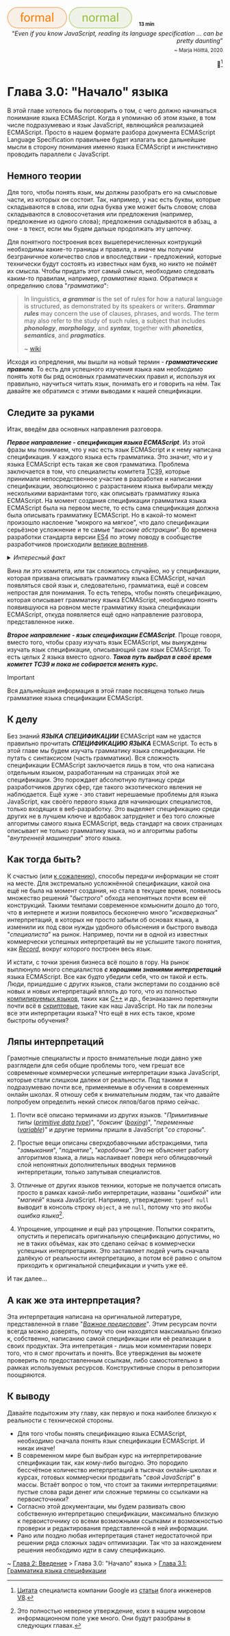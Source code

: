 <div align='left'>
    <img src='../assets/formal.svg'>
    <img src='../assets/normal.svg'>
    &nbsp;&nbsp;
    <sup><b>13 min</b></sup>
</div>

<div align='right'>
    <q><i>Even if you know JavaScript, reading its language specification ... can be pretty daunting</i></q>
    <br>
    <sub>~ Marja Hölttä, 2020</sub>

📜[^1]

</div>

# Глава 3.0: "Начало" языка

В этой главе хотелось бы поговорить о том, с чего должно начинаться понимание языка ECMAScript.
Когда я упоминаю об этом языке, в том числе подразумеваю и язык JavaScript, являющийся реализацией
ECMAScript. Просто в нашем формате разбора документа ECMAScript Language Specification правильнее
будет излагать все дальнейшие мысли в сторону понимания именно языка ECMAScript и инстинктивно
проводить параллели с JavaScript.

## Немного теории

Для того, чтобы понять язык, мы должны разобрать его на смысловые части, из которых он состоит. Так,
например, у нас есть буквы, которые складываются в слова, или одна буква уже может быть словом;
слова складываются в словосочетания или предложения (например, предложение из одного слова);
предложения складываются в абзац, а они - в текст, если мы будем дальше продолжать эту цепочку.

Для понятного построения всех вышеперечисленных контрукций необходимы какие-то границы и правила, а
иначе мы получим безграничное количество слов и впоследствии - предложений, которые технически будут
состоять из известных нам букв, но никто не поймёт их смысла. Чтобы придать этот самый смысл,
необходимо следовать каким-то правилам, например, _грамматике языка_. Обратимся к определнию слова
"_грамматика_":

> In linguistics, **_a grammar_** is the set of rules for how a natural language is structured, as
> demonstrated by its speakers or writers. **_Grammar rules_** may concern the use of clauses,
> phrases, and words. The term may also refer to the study of such rules, a subject that includes
> **_phonology_**, **_morphology_**, and **_syntax_**, together with **_phonetics_**,
> **_semantics_**, and **_pragmatics_**.
>
> ~ [wiki](https://en.wikipedia.org/wiki/Grammar#Theoretical_frameworks)

Исходя из опредления, мы вышли на новый термин - **_грамматические правила_**. То есть для успешного
изучения языка нам необходимо понять хотя бы ряд основных грамматических правил и, используя их
правильно, научиться читать язык, понимать его и говорить на нём. Так давайте же обратимся с этими
выводами к нашей спецификации.

## Следите за руками

Итак, введём два основных направления разговора.

**_Первое направление - спецификация языка ECMAScript_**. Из этой фразы мы понимаем, что у нас есть
язык ECMAScript и к нему написана спецификация. У каждого языка есть грамматика. Это значит, что и у
языка ECMAScript есть такая же своя грамматика. Проблема заключается в том, что специалисты комитета
<abbr title='Ecma Technical Committee 39'>TC39</abbr>, которые принимали непосредственное участие в
разработке и написании спецификации, эволюционно с разрастанием языка выбирали между несколькими
вариантами того, как описывать грамматику языка ECMAScript. На момент создания спецификации
грамматика языка ECMAScript была на первом месте, то есть сама спецификация должна была описывать
грамматику ECMAScript. Но в какой-то момент произошло наслоение "мокрого на мягкое", что дало
спецификации серьёзное усложнение и те самые "_высокие абстракции_". Во времена разработки стандарта
версии <abbr title='ECMAScript 4'>ES4</abbr> по этому поводу в сообществе разработчиков происходили
[великие волнения](https://auth0.com/blog/the-real-story-behind-es4/).

<details>
<summary><i>Интересный факт</i></summary>
<br>

> После выхода версии ES3 следующей версией оказалась ES5. Так уж вышло, что разные компании имели
> свои рычаги давления на комитет TC39. Вышедшая в 1999 году первая версия ES4 создала большое
> противоборство сил влияния. Со многими исправлениями были не согласны, в частности компания
> Microsoft имела много претензий к вновь вышедшему стандарту. Хотя эти новаторские изменения всё
> равно были удовлетворены в будущем, в 2008 году было принято в качестве следующего этапа
> переименовать редакцию ES3 в ES5.

</details>

Вина ли это комитета, или так сложилось случайно, но у спецификации, которая призвана описывать
грамматику языка ECMAScript, начал появляться свой язык и, следовательно, грамматика, ещё и совсем
непростая для понимания. То есть теперь, чтобы понять спецификацию, которая описывает грамматику
языка ECMAScript, необходимо понять появившуюся на ровном месте грамматику языка спецификации
ECMAScript, откуда появляется ещё одно направление разговора, представленное ниже.

**_Второе направление - язык спецификации ECMAScript_**. Проще говоря, вместо того, чтобы сразу
изучать язык ECMAScript, мы вынуждены изучать язык спецификации, описывающий сам язык ECMAScript. То
есть целых 2 языка вместо одного. **_Таков путь выбрал в своё время комитет TC39 и пока не
собирается менять курс._**

> [!IMPORTANT]  
> Вся дальнейшая информация в этой главе посвящена только лишь грамматике языка спецификации
> ECMAScript.

## К делу

Без знаний **_ЯЗЫКА СПЕЦИФИКАЦИИ_** ECMAScript нам не удастся правильно прочитать **_СПЕЦИФИКАЦИЮ
ЯЗЫКА_** ECMAScript. То есть в этой главе мы будем изучать грамматику языка спецификации. Не путать
с синтаксисом (часть грамматики). Вся сложность спецификации ECMAScript заключается лишь в том, что
она написана отдельным языком, разработанным на страницах этой же спецификации. Это порождает
абсолютную путаницу среди разработчиков других сфер, где такого экзотического явления не
наблюдается. Ещё хуже - это ставит нерешаемые проблемы для языка JavaScript, как своёго первого
языка для начинающих специалистов, только входящих в веб-разработку. Это выделяет спецификацию среди
других не в лучшем ключе и вдобавок затрудняет и без того сложные алгоритмы самого языка ECMAScript,
ведь стандарт на своих страницах описывает не только грамматику языка, но и алгоритмы работы
"_внутренней машинерии_" этого языка.

## Как тогда быть?

К счастью (или [к сожалению](https://habr.com/ru/companies/smartup_tech/articles/827946/)), способы
передачи информации не стоят на месте. Для экстремально усложнённой спецификации, какой она ещё не
была на момент создания, но стала в текущее время, появилось множество решений "_быстрого_" обхода
непонятных почти всем её конструкций. Такими темпами современное комьюнити дошло до того, что в
интернете и жизни появилось бесконечно много "_искаверканых_" интерпретаций, в которых не просто
забыли об основах языка, а изменили их под свои нужды удобного объяснения и быстрого вывода
"_специалиста_" на рынок. Например, почти ни в одной из известных коммерчески успешных интерпретаций
вы не услышите такого понятия, как
[_Record_](https://tc39.es/ecma262/multipage/ecmascript-data-types-and-values.html#sec-list-and-record-specification-type),
вокруг которого построен весь язык.

И кстати, с точки зрения бизнеса всё пошло в гору. На рынок выплюнуло много специалистов **_с
хорошими знаниями интерпретаций_** языка ECMAScript. Все как будто убедили себя, что он такой и
есть. Люди, пришедшие с других языков, стали экспертами по созданию всё новых и новых интерпретаций
вплоть до того, что из полностью
[компилируемых языков](https://en.wikipedia.org/wiki/Compiled_language), таких как
[C++](https://en.wikipedia.org/wiki/C%2B%2B) и др., безнаказанно перетянули почти всё в
[скриптовые](https://en.wikipedia.org/wiki/Scripting_language), такие как наш JavaScript. Но так ли
полезны все эти интерпретации языка? Что ещё в них есть такое, кроме быстроты обучения?

## Ляпы интерпретаций

Грамотные специалисты и просто внимательные люди давно уже разглядели для себя общие проблемы того,
чем грешат все современные коммерчески успешные интерпретации языка JavaScript, которые стали
слишком далеки от реальности. Под такими я подразумеваю почти все, применяемые в обучении в
современных онлайн школах. Я отношу себя к внимательным людям, так что давайте попробуем определить
некий список ляпов/багов прямо сейчас.

1. Почти всё описано терминами из других языков. "_Примитивные типы_
   ([_primitive data type_](https://en.wikipedia.org/wiki/Primitive_data_type))", "_боксинг_
   ([_boxing_](<https://en.wikipedia.org/wiki/Boxing_(computer_science)>))", "_переменные_
   ([_variable_](<https://en.wikipedia.org/wiki/Variable_(computer_science)>))" и другие термины
   пришли в JavaScript "_со стороны_".

2. Простые вещи описаны сверхдобавочными абстракциями, типа "_замыкания_", "_поднятие_",
   "_коробочки_". Это не объясняет работу алгоритмов языка, а лишь наслаивает поверх него
   облицовочный слой непонятных дополнительных вводных терминов интерпретации, только запутывая
   специалистов.

3. Отличные от других языков техники, которые не получается описать просто в рамках какой-либо
   интерпретации, названы "_ошибкой_" или "_магией_" языка JavaScript. Например, утверждение:
   `typeof null` выводит в консоль строку `object`, а не `null`, потому что это якобы _ошибка
   языка_[^2].

4. Упрощение, упрощение и ещё раз упрощение. Попытки сократить, опустить и переписать оригинальную
   спецификацию допустимы, но не в таких объёмах, как это сделано сейчас в коммерчески успешных
   интерпретациях. Это заставляет людей учить сначала далёкую от реальности интерпретацию, а потом
   всё равно с опытом приходить к оригинальной спецификации и учить уже её.

И так далее...

## А как же эта интерпретация?

Эта интерпретация написана на оригинальной литературе, представленной в главе
"[_Важное предисловие_](/Preface.md)". Этим ресурсам почти всегда можно доверять, потому что они
находятся максимально близко к, собственно, написанию самой спецификации или её реализации в своих
продуктах. Эта интепретация - лишь мои комментарии поверх того, что я смог прочитать и понять. Все
утверждения вы можете проверить по предоставленным ссылкам, либо самостоятельно в рамках
используемых ресурсов. Конструктивные споры в репозитории поощряются.

## К выводу

Давайте подытожим эту главу, как первую и пока наиболее близкую к реальности с технической стороны.

-   Для того чтобы понять спецификацию языка ECMAScript, необходимо сначала понять язык спецификации
    ECMAScript. И никак иначе!
-   В современном мире был выбран курс на интерпретирование спецификации так, как кому-либо выгодно.
    Это породило бессчётное количество интерпретаций в тысячах онлайн-школах и курсах, готовых
    коммерчески продвигать "_свой JavaScript_" в массы. Встаёт вопрос о том, что стоит за такими
    интерпретациями: пустые слова ради денег или сложные термины со ссылками на первоисточники?
-   Согласно этой документации, мы будем развивать свою собственную интерпретацию спецификации,
    максимально близкую к первоисточнику со всеми возможными ссылками и возможностью проверки и
    редактирования представленной в ней информации.
-   Рано или поздно любая интерпретация станет недостаточной при решении ряда сложных задач
    оптимизации. Так что за нахождением решения необходимо идти в саму спецификацию.

~ [Глава 2: Введение](/Introduction.md) > Глава 3.0: "Начало" языка >
[Глава 3.1: Грамматика языка спецификации](/get-started/Chapter_1.md)

[^1]:
    [Цитата](https://v8.dev/blog/understanding-ecmascript-part-1#:~:text=Preface-,Even%20if%20you%20know%20JavaScript%2C%20reading%20its%20language%20specification%2C%20ECMAScript%20Language%20specification%2C%20or%20the%20ECMAScript%20spec%20for%20short%2C%20can%20be%20pretty%20daunting,-.%20At%20least%20that%E2%80%99s)
    специалиста компании Google из [статьи](https://v8.dev/blog/understanding-ecmascript-part-1)
    блога инженеров [V8](https://v8.dev/blog).

[^2]:
    Это полностью неверное утверждение, коих в нашем мировом информационном поле уже много. Они
    будут разобраны в следующих главах.
